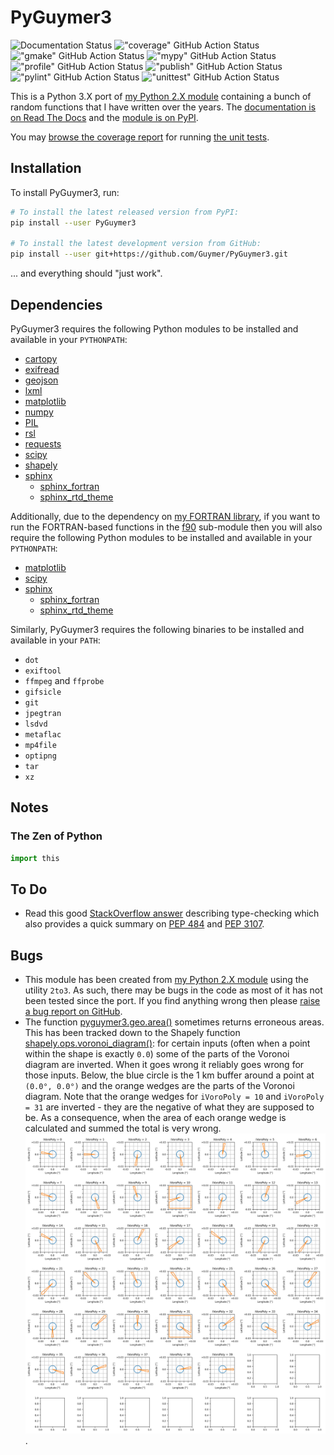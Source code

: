 # PyGuymer3

![Documentation Status](https://readthedocs.org/projects/pyguymer3/badge/) !["coverage" GitHub Action Status](https://github.com/Guymer/PyGuymer3/actions/workflows/coverage.yaml/badge.svg) !["gmake" GitHub Action Status](https://github.com/Guymer/PyGuymer3/actions/workflows/gmake.yaml/badge.svg) !["mypy" GitHub Action Status](https://github.com/Guymer/PyGuymer3/actions/workflows/mypy.yaml/badge.svg) !["profile" GitHub Action Status](https://github.com/Guymer/PyGuymer3/actions/workflows/profile.yaml/badge.svg) !["publish" GitHub Action Status](https://github.com/Guymer/PyGuymer3/actions/workflows/publish.yaml/badge.svg) !["pylint" GitHub Action Status](https://github.com/Guymer/PyGuymer3/actions/workflows/pylint.yaml/badge.svg) !["unittest" GitHub Action Status](https://github.com/Guymer/PyGuymer3/actions/workflows/unittest.yaml/badge.svg)

This is a Python 3.X port of [my Python 2.X module](https://github.com/Guymer/PyGuymer) containing a bunch of random functions that I have written over the years. The [documentation is on Read The Docs](https://pyguymer3.readthedocs.io/) and the [module is on PyPI](https://pypi.org/project/PyGuymer3/).

You may [browse the coverage report](https://guymer.github.io/PyGuymer3/) for running [the unit tests](unitTests.py).

## Installation

To install PyGuymer3, run:

```sh
# To install the latest released version from PyPI:
pip install --user PyGuymer3

# To install the latest development version from GitHub:
pip install --user git+https://github.com/Guymer/PyGuymer3.git
```

... and everything should "just work".

## Dependencies

PyGuymer3 requires the following Python modules to be installed and available in your `PYTHONPATH`:

* [cartopy](https://pypi.org/project/Cartopy/)
* [exifread](https://pypi.org/project/ExifRead/)
* [geojson](https://pypi.org/project/geojson/)
* [lxml](https://pypi.org/project/lxml/)
* [matplotlib](https://pypi.org/project/matplotlib/)
* [numpy](https://pypi.org/project/numpy/)
* [PIL](https://pypi.org/project/Pillow/)
* [rsl](https://github.com/Guymer/rsl)
* [requests](https://pypi.org/project/requests/)
* [scipy](https://pypi.org/project/scipy/)
* [shapely](https://pypi.org/project/Shapely/)
* [sphinx](https://pypi.org/project/Sphinx/)
    * [sphinx_fortran](https://pypi.org/project/sphinx-fortran/)
    * [sphinx_rtd_theme](https://pypi.org/project/sphinx-rtd-theme/)

Additionally, due to the dependency on [my FORTRAN library](https://github.com/Guymer/fortranlib), if you want to run the FORTRAN-based functions in the [f90](pyguymer3/f90) sub-module then you will also require the following Python modules to be installed and available in your `PYTHONPATH`:

* [matplotlib](https://pypi.org/project/matplotlib/)
* [scipy](https://pypi.org/project/scipy/)
* [sphinx](https://pypi.org/project/Sphinx/)
    * [sphinx_fortran](https://pypi.org/project/sphinx-fortran/)
    * [sphinx_rtd_theme](https://pypi.org/project/sphinx-rtd-theme/)

Similarly, PyGuymer3 requires the following binaries to be installed and available in your `PATH`:

* `dot`
* `exiftool`
* `ffmpeg` and `ffprobe`
* `gifsicle`
* `git`
* `jpegtran`
* `lsdvd`
* `metaflac`
* `mp4file`
* `optipng`
* `tar`
* `xz`

## Notes

### The Zen of Python

```python
import this
```

## To Do

* Read this good [StackOverflow answer](https://stackoverflow.com/a/21384492) describing type-checking which also provides a quick summary on [PEP 484](https://www.python.org/dev/peps/pep-0484/) and [PEP 3107](https://www.python.org/dev/peps/pep-3107/).

## Bugs

* This module has been created from [my Python 2.X module](https://github.com/Guymer/PyGuymer) using the utility `2to3`. As such, there may be bugs in the code as most of it has not been tested since the port. If you find anything wrong then please [raise a bug report on GitHub](https://github.com/Guymer/PyGuymer3/issues).
* The function [pyguymer3.geo.area()](pyguymer3/geo/area.py) sometimes returns erroneous areas. This has been tracked down to the Shapely function [shapely.ops.voronoi_diagram()](https://shapely.readthedocs.io/en/stable/manual.html#shapely.ops.voronoi_diagram): for certain inputs (often when a point within the shape is exactly `0.0`) some of the parts of the Voronoi diagram are inverted. When it goes wrong it reliably goes wrong for those inputs. Below, the blue circle is the 1 km buffer around a point at `(0.0°, 0.0°)` and the orange wedges are the parts of the Voronoi diagram. Note that the orange wedges for `iVoroPoly = 10` and `iVoroPoly = 31` are inverted - they are the negative of what they are supposed to be. As a consequence, when the area of each orange wedge is calculated and summed the total is very wrong.
![bad Voronoi diagram](tests/area/bad.png).
